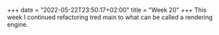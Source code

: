 +++
date = "2022-05-22T23:50:17+02:00"
title = "Week 20"
+++
This week I continued refactoring tred main to what can be called a rendering engine.
